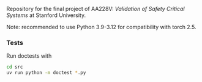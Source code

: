 Repository for the final project of AA228V: *Validation of Safety Critical Systems* at Stanford University.

Note: recommended to use Python 3.9-3.12 for compatibility with torch 2.5.

### Tests
Run doctests with

``` sh
cd src
uv run python -m doctest *.py
```
